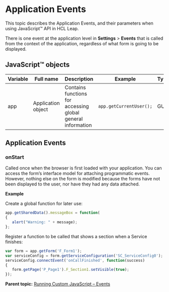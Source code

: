 # Application Events 

This topic describes the Application Events, and their parameters when using JavaScript™ API in HCL Leap.

There is one event at the application level in **Settings** \> **Events** that is called from the context of the application, regardless of what form is going to be displayed.

## JavaScript™ objects

|Variable|Full name|Description|Example|Type|
|--------|---------|-----------|-------|----|
|app|Application object|Contains functions for accessing global general information|`app.getCurrentUser();`|GUI|


## Application Events

### onStart

Called once when the browser is first loaded with your application. You can access the form’s interface model for attaching programmatic events. However, nothing else on the form is modified because the forms have not been displayed to the user, nor have they had any data attached.

**Example**

Create a global function for later use:

```JavaScript
app.getSharedData().messageBox = function(
{
   alert("Warning: " + message);
};
```

Register a function to be called that shows a section when a Service finishes:

```JavaScript
var form = app.getForm('F_Form1');
var serviceConfig = form.getServiceConfiguration('SC_ServiceConfig0');
serviceConfig.connectEvent('onCallFinished', function(success)
{
   form.getPage('P_Page1').F_Section1.setVisible(true);
}); 
```


**Parent topic:** [Running Custom JavaScript – Events](ref_jsapi_running_custom_js_events.md)

